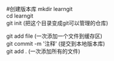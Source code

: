 #创建版本库
 mkdir learngit   
 cd learngit   
 git init (把这个目录变成git可以管理的仓库)   
 
 git add file (一次添加一个文件到缓存区)   
 git commit -m '注释' (提交到本地版本库)  
 git add . (一次添加所有的文件)  
